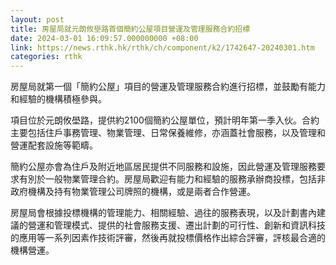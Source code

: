 ```yaml
---
layout: post
title: 房屋局就元朗攸壆路首個簡約公屋項目營運及管理服務合約招標
date: 2024-03-01 16:09:57.000000000 +08:00
link: https://news.rthk.hk/rthk/ch/component/k2/1742647-20240301.htm
categories: rthk
---
```


房屋局就第一個「簡約公屋」項目的營運及管理服務合約進行招標，並鼓勵有能力和經驗的機構積極參與。
 
項目位於元朗攸壆路，提供約2100個簡約公屋單位，預計明年第一季入伙。合約主要包括住戶事務管理、物業管理、日常保養維修，亦涵蓋社會服務，以及管理和營運配套設施等範疇。
 
簡約公屋亦會為住戶及附近地區居民提供不同服務和設施，因此營運及管理服務要求有別於一般物業管理合約。房屋局歡迎有能力和經驗的服務承辦商投標，包括非政府機構及持有物業管理公司牌照的機構，或是兩者合作營運。
 
房屋局會根據投標機構的管理能力、相關經驗、過往的服務表現，以及計劃書內建議的營運和管理模式、提供的社會服務支援、遷出計劃的可行性、創新和資訊科技的應用等一系列因素作技術評審，然後再就投標價格作出綜合評審，評核最合適的機構營運。
